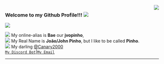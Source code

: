<img align='right' src="https://github-readme-stats.vercel.app/api?username=jvopinho&show_icons=true&title_color=a020f0&text_color=a020f0&icon_color=a020f0&bg_color=fdfbff&cache_seconds=2300" />

### Welcome to my Github Profile!!! ![](https://cdn.discordapp.com/emojis/899326455274676225.png?size=22)

<img src="https://img.shields.io/static/v1?label=Overview&message=SEUNOME&color=fdfbff&style=for-the-badge&logo=GitHub">

<p>
<img src="https://cdn.discordapp.com/emojis/849304024322408459.png?size=16" /> My online-alias is <strong>Bae</strong> our <strong>jvopinho</strong>, <br />
<img src="https://cdn.discordapp.com/emojis/901578713001492570.png?size=16" /> My Real Name is <strong>João/John Pinho</strong>, but I like to be called <strong>Pinho</strong>. <br />
<img src="https://cdn.discordapp.com/emojis/722554079313657926.png?size=16" /> My darling <a href="https://github.com/Canary2000">@Canary2000</a> <br />
<code><a href="https://dsc.gg/lunarybot">My Discord Bot</a></code>|<code><a href="mailto:jvopinho@lunary.space">My Email</a></code>
</p>
<hr />
